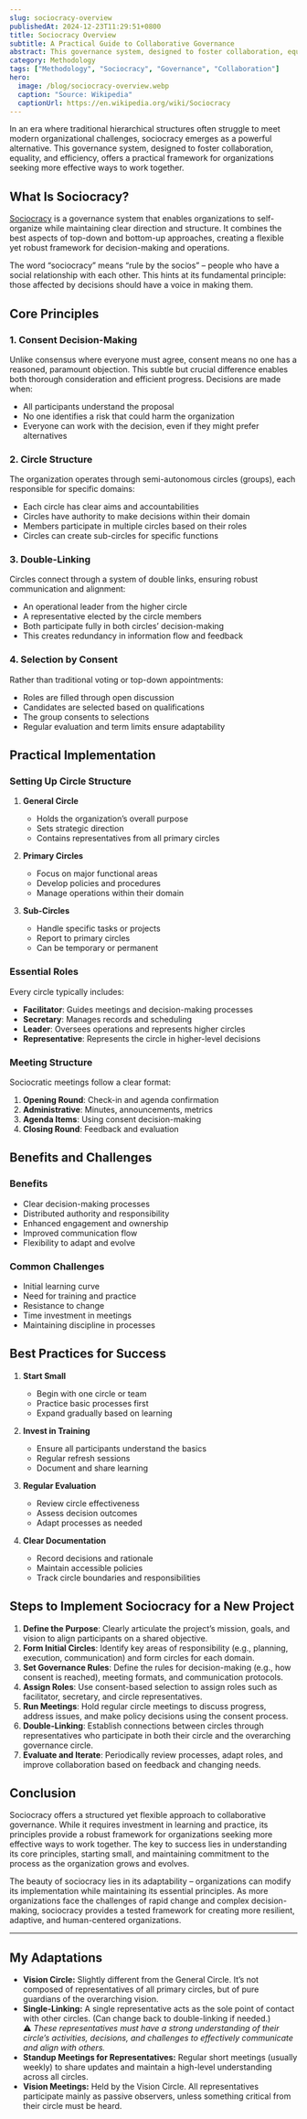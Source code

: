 ```yaml
---
slug: sociocracy-overview
publishedAt: 2024-12-23T11:29:51+0800
title: Sociocracy Overview
subtitle: A Practical Guide to Collaborative Governance
abstract: This governance system, designed to foster collaboration, equality, and efficiency, offers a practical framework for organizations seeking more effective ways to work together.
category: Methodology
tags: ["Methodology", "Sociocracy", "Governance", "Collaboration"]
hero:
  image: /blog/sociocracy-overview.webp
  caption: "Source: Wikipedia"
  captionUrl: https://en.wikipedia.org/wiki/Sociocracy
---
```



In an era where traditional hierarchical structures often struggle to meet modern organizational challenges, sociocracy emerges as a powerful alternative. This governance system, designed to foster collaboration, equality, and efficiency, offers a practical framework for organizations seeking more effective ways to work together.


## What Is Sociocracy?

[Sociocracy](https://en.wikipedia.org/wiki/Sociocracy) is a governance system that enables organizations to self-organize while maintaining clear direction and structure. It combines the best aspects of top-down and bottom-up approaches, creating a flexible yet robust framework for decision-making and operations.

The word “sociocracy” means “rule by the socios” – people who have a social relationship with each other. This hints at its fundamental principle: those affected by decisions should have a voice in making them.


## Core Principles

### 1. Consent Decision-Making

Unlike consensus where everyone must agree, consent means no one has a reasoned, paramount objection. This subtle but crucial difference enables both thorough consideration and efficient progress. Decisions are made when:
- All participants understand the proposal
- No one identifies a risk that could harm the organization
- Everyone can work with the decision, even if they might prefer alternatives


### 2. Circle Structure

The organization operates through semi-autonomous circles (groups), each responsible for specific domains:
- Each circle has clear aims and accountabilities
- Circles have authority to make decisions within their domain
- Members participate in multiple circles based on their roles
- Circles can create sub-circles for specific functions


### 3. Double-Linking

Circles connect through a system of double links, ensuring robust communication and alignment:
- An operational leader from the higher circle
- A representative elected by the circle members
- Both participate fully in both circles’ decision-making
- This creates redundancy in information flow and feedback


### 4. Selection by Consent

Rather than traditional voting or top-down appointments:
- Roles are filled through open discussion
- Candidates are selected based on qualifications
- The group consents to selections
- Regular evaluation and term limits ensure adaptability


## Practical Implementation

### Setting Up Circle Structure

1. **General Circle**
   - Holds the organization’s overall purpose
   - Sets strategic direction
   - Contains representatives from all primary circles

2. **Primary Circles**
   - Focus on major functional areas
   - Develop policies and procedures
   - Manage operations within their domain

3. **Sub-Circles**
   - Handle specific tasks or projects
   - Report to primary circles
   - Can be temporary or permanent


### Essential Roles

Every circle typically includes:
- **Facilitator**: Guides meetings and decision-making processes
- **Secretary**: Manages records and scheduling
- **Leader**: Oversees operations and represents higher circles
- **Representative**: Represents the circle in higher-level decisions


### Meeting Structure

Sociocratic meetings follow a clear format:
1. **Opening Round**: Check-in and agenda confirmation
2. **Administrative**: Minutes, announcements, metrics
3. **Agenda Items**: Using consent decision-making
4. **Closing Round**: Feedback and evaluation


## Benefits and Challenges

### Benefits

- Clear decision-making processes
- Distributed authority and responsibility
- Enhanced engagement and ownership
- Improved communication flow
- Flexibility to adapt and evolve


### Common Challenges

- Initial learning curve
- Need for training and practice
- Resistance to change
- Time investment in meetings
- Maintaining discipline in processes


## Best Practices for Success

1. **Start Small**
   - Begin with one circle or team
   - Practice basic processes first
   - Expand gradually based on learning

2. **Invest in Training**
   - Ensure all participants understand the basics
   - Regular refresh sessions
   - Document and share learning

3. **Regular Evaluation**
   - Review circle effectiveness
   - Assess decision outcomes
   - Adapt processes as needed

4. **Clear Documentation**
   - Record decisions and rationale
   - Maintain accessible policies
   - Track circle boundaries and responsibilities


## Steps to Implement Sociocracy for a New Project

1. **Define the Purpose**: Clearly articulate the project’s mission, goals, and vision to align participants on a shared objective.
2. **Form Initial Circles**: Identify key areas of responsibility (e.g., planning, execution, communication) and form circles for each domain.
3. **Set Governance Rules**: Define the rules for decision-making (e.g., how consent is reached), meeting formats, and communication protocols.
4. **Assign Roles**: Use consent-based selection to assign roles such as facilitator, secretary, and circle representatives.
5. **Run Meetings**: Hold regular circle meetings to discuss progress, address issues, and make policy decisions using the consent process.
6. **Double-Linking**: Establish connections between circles through representatives who participate in both their circle and the overarching governance circle.
7. **Evaluate and Iterate**: Periodically review processes, adapt roles, and improve collaboration based on feedback and changing needs.


## Conclusion

Sociocracy offers a structured yet flexible approach to collaborative governance. While it requires investment in learning and practice, its principles provide a robust framework for organizations seeking more effective ways to work together. The key to success lies in understanding its core principles, starting small, and maintaining commitment to the process as the organization grows and evolves.

The beauty of sociocracy lies in its adaptability – organizations can modify its implementation while maintaining its essential principles. As more organizations face the challenges of rapid change and complex decision-making, sociocracy provides a tested framework for creating more resilient, adaptive, and human-centered organizations.

---

## My Adaptations

- **Vision Circle:** Slightly different from the General Circle. It’s not composed of representatives of all primary circles, but of pure guardians of the overarching vision.
- **Single-Linking:** A single representative acts as the sole point of contact with other circles. (Can change back to double-linking if needed.)  
  ⚠️ _These representatives must have a strong understanding of their circle’s activities, decisions, and challenges to effectively communicate and align with others._
- **Standup Meetings for Representatives:** Regular short meetings (usually weekly) to share updates and maintain a high-level understanding across all circles.
- **Vision Meetings:** Held by the Vision Circle. All representatives participate mainly as passive observers, unless something critical from their circle must be heard.
